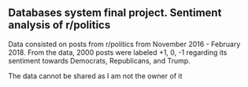 ## Databases system final project. Sentiment analysis of r/politics

Data consisted on posts from r/politics from November 2016 - February 2018. 
From the data, 2000 posts were labeled +1, 0, -1 regarding its sentiment towards Democrats, Republicans, and Trump.

The data cannot be shared as I am not the owner of it
